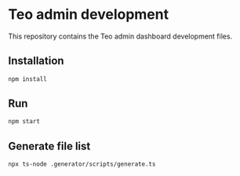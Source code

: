 # Teo admin development

This repository contains the Teo admin dashboard development files.

## Installation

```sh
npm install
```

## Run

```sh
npm start
```

## Generate file list

```sh
npx ts-node .generator/scripts/generate.ts
```